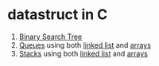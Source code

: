 # datastruct in C

1. [Binary Search Tree](trees/bst.c)
2. [Queues](queue) using both [linked list](queue/qllist.c) and [arrays](queue/qarray.c)
3. [Stacks](stack) using both [linked list](stack/stkarray.c) and [arrays](stack/stkllist)

